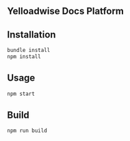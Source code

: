## Yelloadwise Docs Platform

## Installation

```bash
bundle install
npm install
```

## Usage

```bash
npm start
```

## Build

```bash
npm run build
```
